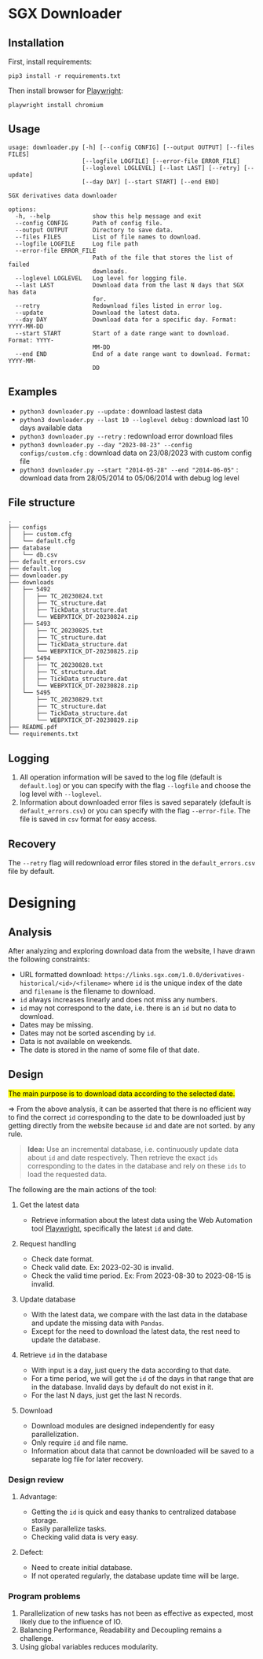 # SGX Downloader
## Installation

First, install requirements:

```shell
pip3 install -r requirements.txt
```

Then install browser for [Playwright](https://playwright.dev/python/):
```shell
playwright install chromium
```

## Usage

```console
usage: downloader.py [-h] [--config CONFIG] [--output OUTPUT] [--files FILES]
                     [--logfile LOGFILE] [--error-file ERROR_FILE]
                     [--loglevel LOGLEVEL] [--last LAST] [--retry] [--update]
                     [--day DAY] [--start START] [--end END]

SGX derivatives data downloader

options:
  -h, --help            show this help message and exit
  --config CONFIG       Path of config file.
  --output OUTPUT       Directory to save data.
  --files FILES         List of file names to download.
  --logfile LOGFILE     Log file path
  --error-file ERROR_FILE
                        Path of the file that stores the list of failed
                        downloads.
  --loglevel LOGLEVEL   Log level for logging file.
  --last LAST           Download data from the last N days that SGX has data
                        for.
  --retry               Redownload files listed in error log.
  --update              Download the latest data.
  --day DAY             Download data for a specific day. Format: YYYY-MM-DD
  --start START         Start of a date range want to download. Format: YYYY-
                        MM-DD
  --end END             End of a date range want to download. Format: YYYY-MM-
                        DD
```

## Examples

- `python3 downloader.py --update` : download lastest data
- `python3 downloader.py --last 10 --loglevel debug` : download last 10 days available data
- `python3 downloader.py --retry` : redownload error download files
- `python3 downloader.py --day "2023-08-23" --config configs/custom.cfg` : download data on 23/08/2023 with custom config file
- `python3 downloader.py --start "2014-05-28" --end "2014-06-05"` : download data from 28/05/2014 to 05/06/2014 with debug log level

## File structure

```
.
├── configs
│   ├── custom.cfg
│   └── default.cfg
├── database
│   └── db.csv
├── default_errors.csv
├── default.log
├── downloader.py
├── downloads
│   ├── 5492
│   │   ├── TC_20230824.txt
│   │   ├── TC_structure.dat
│   │   ├── TickData_structure.dat
│   │   └── WEBPXTICK_DT-20230824.zip
│   ├── 5493
│   │   ├── TC_20230825.txt
│   │   ├── TC_structure.dat
│   │   ├── TickData_structure.dat
│   │   └── WEBPXTICK_DT-20230825.zip
│   ├── 5494
│   │   ├── TC_20230828.txt
│   │   ├── TC_structure.dat
│   │   ├── TickData_structure.dat
│   │   └── WEBPXTICK_DT-20230828.zip
│   └── 5495
│       ├── TC_20230829.txt
│       ├── TC_structure.dat
│       ├── TickData_structure.dat
│       └── WEBPXTICK_DT-20230829.zip
├── README.pdf
└── requirements.txt
```

## Logging

1. All operation information will be saved to the log file (default is `default.log`) or you can specify with the flag `--logfile` and choose the log level with `--loglevel`.
2. Information about downloaded error files is saved separately (default is `default_errors.csv`) or you can specify with the flag `--error-file`. The file is saved in `csv` format for easy access.

## Recovery

The `--retry` flag will  redownload error files stored in the `default_errors.csv` file by default.


# Designing
## Analysis

After analyzing and exploring download data from the website, I have drawn the following constraints:

- URL formatted download: `https://links.sgx.com/1.0.0/derivatives-historical/<id>/<filename>` where `id` is the unique index of the date and `filename` is the filename to download.
- `id` always increases linearly and does not miss any numbers.
- `id` may not correspond to the date, i.e. there is an `id` but no data to download.
- Dates may be missing.
- Dates may not be sorted ascending by `id`.
- Data is not available on weekends.
- The date is stored in the name of some file of that date.
## Design

<mark>The main purpose is to download data according to the selected date.</mark>

 => From the above analysis, it can be asserted that there is no efficient way to find the correct `id` corresponding to the date to be downloaded just by getting directly from the website because `id` and date are not sorted. by any rule.


>**Idea:** Use an incremental database, i.e. continuously update data about `id` and date respectively. Then retrieve the exact `ids` corresponding to the dates in the database and rely on these `ids` to load the requested data.

The following are the main actions of the tool:

1. Get the latest data
	- Retrieve information about the latest data using the Web Automation tool [Playwright](https://playwright.dev/python/), specifically the latest `id` and date.

2. Request handling
	- Check date format.
	- Check valid date. Ex: 2023-02-30 is invalid.
	- Check the valid time period. Ex: From 2023-08-30 to 2023-08-15 is invalid.
3. Update database
	- With the latest data, we compare with the last data in the database and update the missing data with `Pandas`.
	- Except for the need to download the latest data, the rest need to update the database.
4. Retrieve `id` in the database
	- With input is a day, just query the data according to that date.
	- For a time period, we will get the `id` of the days in that range that are in the database. Invalid days by default do not exist in it.
	- For the last N days, just get the last N records.
5. Download
	- Download modules are designed independently for easy parallelization.
	- Only require `id` and file name.
	- Information about data that cannot be downloaded will be saved to a separate log file for later recovery.

### Design review

1. Advantage:
	- Getting the `id` is quick and easy thanks to centralized database storage.
	- Easily parallelize tasks.
	- Checking valid data is very easy.

2. Defect:
	- Need to create initial database.
	- If not operated regularly, the database update time will be large.

### Program problems

1. Parallelization of new tasks has not been as effective as expected, most likely due to the influence of IO.
2. Balancing Performance, Readability and Decoupling remains a challenge.
3. Using global variables reduces modularity.
